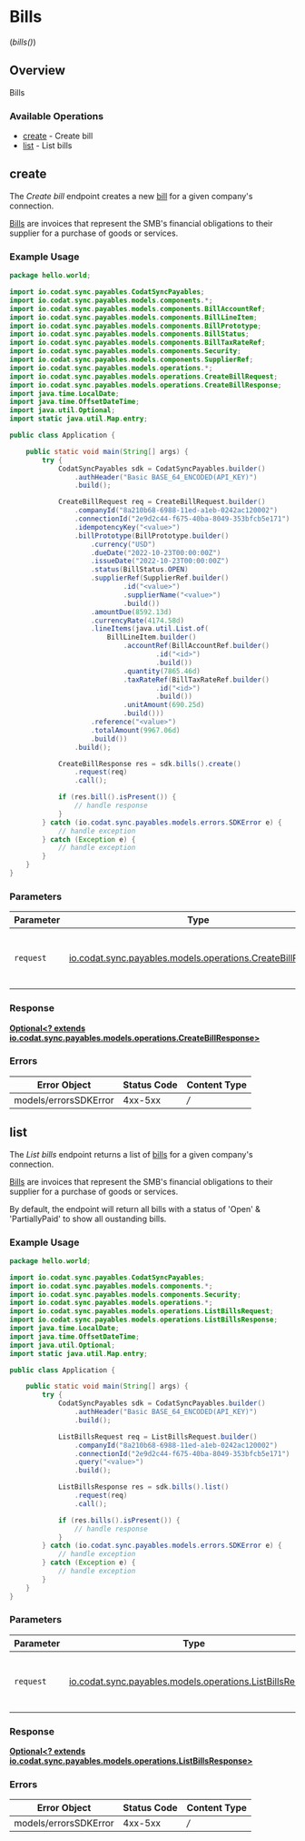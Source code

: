 # Bills
(*bills()*)

## Overview

Bills

### Available Operations

* [create](#create) - Create bill
* [list](#list) - List bills

## create

The *Create bill* endpoint creates a new [bill](https://docs.codat.io/sync-for-payables-api#/schemas/Bill) for a given company's connection.

[Bills](https://docs.codat.io/sync-for-payables-api#/schemas/Bill) are invoices that represent the SMB's financial obligations to their supplier for a purchase of goods or services.

### Example Usage

```java
package hello.world;

import io.codat.sync.payables.CodatSyncPayables;
import io.codat.sync.payables.models.components.*;
import io.codat.sync.payables.models.components.BillAccountRef;
import io.codat.sync.payables.models.components.BillLineItem;
import io.codat.sync.payables.models.components.BillPrototype;
import io.codat.sync.payables.models.components.BillStatus;
import io.codat.sync.payables.models.components.BillTaxRateRef;
import io.codat.sync.payables.models.components.Security;
import io.codat.sync.payables.models.components.SupplierRef;
import io.codat.sync.payables.models.operations.*;
import io.codat.sync.payables.models.operations.CreateBillRequest;
import io.codat.sync.payables.models.operations.CreateBillResponse;
import java.time.LocalDate;
import java.time.OffsetDateTime;
import java.util.Optional;
import static java.util.Map.entry;

public class Application {

    public static void main(String[] args) {
        try {
            CodatSyncPayables sdk = CodatSyncPayables.builder()
                .authHeader("Basic BASE_64_ENCODED(API_KEY)")
                .build();

            CreateBillRequest req = CreateBillRequest.builder()
                .companyId("8a210b68-6988-11ed-a1eb-0242ac120002")
                .connectionId("2e9d2c44-f675-40ba-8049-353bfcb5e171")
                .idempotencyKey("<value>")
                .billPrototype(BillPrototype.builder()
                    .currency("USD")
                    .dueDate("2022-10-23T00:00:00Z")
                    .issueDate("2022-10-23T00:00:00Z")
                    .status(BillStatus.OPEN)
                    .supplierRef(SupplierRef.builder()
                            .id("<value>")
                            .supplierName("<value>")
                            .build())
                    .amountDue(8592.13d)
                    .currencyRate(4174.58d)
                    .lineItems(java.util.List.of(
                        BillLineItem.builder()
                            .accountRef(BillAccountRef.builder()
                                    .id("<id>")
                                    .build())
                            .quantity(7865.46d)
                            .taxRateRef(BillTaxRateRef.builder()
                                    .id("<id>")
                                    .build())
                            .unitAmount(690.25d)
                            .build()))
                    .reference("<value>")
                    .totalAmount(9967.06d)
                    .build())
                .build();

            CreateBillResponse res = sdk.bills().create()
                .request(req)
                .call();

            if (res.bill().isPresent()) {
                // handle response
            }
        } catch (io.codat.sync.payables.models.errors.SDKError e) {
            // handle exception
        } catch (Exception e) {
            // handle exception
        }
    }
}
```

### Parameters

| Parameter                                                                                                  | Type                                                                                                       | Required                                                                                                   | Description                                                                                                |
| ---------------------------------------------------------------------------------------------------------- | ---------------------------------------------------------------------------------------------------------- | ---------------------------------------------------------------------------------------------------------- | ---------------------------------------------------------------------------------------------------------- |
| `request`                                                                                                  | [io.codat.sync.payables.models.operations.CreateBillRequest](../../models/operations/CreateBillRequest.md) | :heavy_check_mark:                                                                                         | The request object to use for the request.                                                                 |


### Response

**[Optional<? extends io.codat.sync.payables.models.operations.CreateBillResponse>](../../models/operations/CreateBillResponse.md)**
### Errors

| Error Object          | Status Code           | Content Type          |
| --------------------- | --------------------- | --------------------- |
| models/errorsSDKError | 4xx-5xx               | */*                   |

## list

The *List bills* endpoint returns a list of [bills](https://docs.codat.io/sync-for-payables-api#/schemas/Bill) for a given company's connection.

[Bills](https://docs.codat.io/sync-for-payables-api#/schemas/Bill) are invoices that represent the SMB's financial obligations to their supplier for a purchase of goods or services.

By default, the endpoint will return all bills with a status of 'Open' & 'PartiallyPaid' to show all oustanding bills.

### Example Usage

```java
package hello.world;

import io.codat.sync.payables.CodatSyncPayables;
import io.codat.sync.payables.models.components.*;
import io.codat.sync.payables.models.components.Security;
import io.codat.sync.payables.models.operations.*;
import io.codat.sync.payables.models.operations.ListBillsRequest;
import io.codat.sync.payables.models.operations.ListBillsResponse;
import java.time.LocalDate;
import java.time.OffsetDateTime;
import java.util.Optional;
import static java.util.Map.entry;

public class Application {

    public static void main(String[] args) {
        try {
            CodatSyncPayables sdk = CodatSyncPayables.builder()
                .authHeader("Basic BASE_64_ENCODED(API_KEY)")
                .build();

            ListBillsRequest req = ListBillsRequest.builder()
                .companyId("8a210b68-6988-11ed-a1eb-0242ac120002")
                .connectionId("2e9d2c44-f675-40ba-8049-353bfcb5e171")
                .query("<value>")
                .build();

            ListBillsResponse res = sdk.bills().list()
                .request(req)
                .call();

            if (res.bills().isPresent()) {
                // handle response
            }
        } catch (io.codat.sync.payables.models.errors.SDKError e) {
            // handle exception
        } catch (Exception e) {
            // handle exception
        }
    }
}
```

### Parameters

| Parameter                                                                                                | Type                                                                                                     | Required                                                                                                 | Description                                                                                              |
| -------------------------------------------------------------------------------------------------------- | -------------------------------------------------------------------------------------------------------- | -------------------------------------------------------------------------------------------------------- | -------------------------------------------------------------------------------------------------------- |
| `request`                                                                                                | [io.codat.sync.payables.models.operations.ListBillsRequest](../../models/operations/ListBillsRequest.md) | :heavy_check_mark:                                                                                       | The request object to use for the request.                                                               |


### Response

**[Optional<? extends io.codat.sync.payables.models.operations.ListBillsResponse>](../../models/operations/ListBillsResponse.md)**
### Errors

| Error Object          | Status Code           | Content Type          |
| --------------------- | --------------------- | --------------------- |
| models/errorsSDKError | 4xx-5xx               | */*                   |
